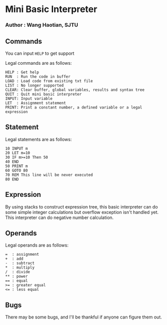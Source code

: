 # Mini Basic Interpreter

### Author : Wang Haotian, SJTU

## Commands

You can input `HELP` to get support

Legal commands are as follows:

```
HELP : Get help
RUN  : Run the code in buffer
LOAD : Load code from existing txt file
LIST : No longer supported
CLEAR: Clear buffer, global variables, results and syntax tree
QUIT : Quit mini basic interpreter
INPUT: Input variable
LET  : Assignment statement
PRINT: Print a constant number, a defined variable or a legal expression
```

## Statement

Legal statements are as follows:

```
10 INPUT m
20 LET m=10
30 IF m>=10 Then 50
40 END
50 PRINT m
60 GOTO 80
70 REM This line will be never executed
80 END
```

## Expression

By using stacks to construct expression tree, this basic interpreter can do some simple integer calculations but overflow exception isn't handled yet. This interpreter can do negative number calculation.

## Operands

Legal operands are as follows:

```
=  : assignment
+  : add
-  : subtract
*  : multiply
/  : divide
** : power
== : equal
>= : greater equal
<= : less equal
```

## Bugs

There may be some bugs, and I'll be thankful if anyone can figure them out.